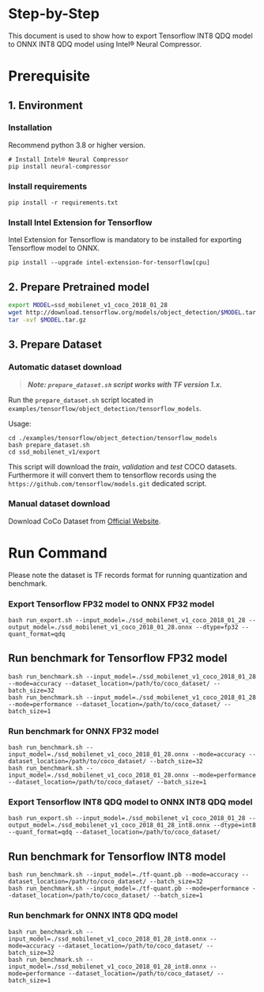 Step-by-Step
============

This document is used to show how to export Tensorflow INT8 QDQ model to ONNX INT8 QDQ model using Intel® Neural Compressor.


# Prerequisite

## 1. Environment

### Installation
Recommend python 3.8 or higher version.
```shell
# Install Intel® Neural Compressor
pip install neural-compressor
```

### Install requirements
```shell
pip install -r requirements.txt
```

### Install Intel Extension for Tensorflow
Intel Extension for Tensorflow is mandatory to be installed for exporting Tensorflow model to ONNX.
```shell
pip install --upgrade intel-extension-for-tensorflow[cpu]
```

## 2. Prepare Pretrained model

```bash
export MODEL=ssd_mobilenet_v1_coco_2018_01_28
wget http://download.tensorflow.org/models/object_detection/$MODEL.tar.gz
tar -xvf $MODEL.tar.gz
```

## 3. Prepare Dataset

### Automatic dataset download

> **_Note: `prepare_dataset.sh` script works with TF version 1.x._**

Run the `prepare_dataset.sh` script located in `examples/tensorflow/object_detection/tensorflow_models`.

Usage:
```shell
cd ./examples/tensorflow/object_detection/tensorflow_models
bash prepare_dataset.sh
cd ssd_mobilenet_v1/export
```

This script will download the *train*, *validation* and *test* COCO datasets. Furthermore it will convert them to
tensorflow records using the `https://github.com/tensorflow/models.git` dedicated script.

### Manual dataset download
Download CoCo Dataset from [Official Website](https://cocodataset.org/#download).

# Run Command
Please note the dataset is TF records format for running quantization and benchmark.

### Export Tensorflow FP32 model to ONNX FP32 model
```shell
bash run_export.sh --input_model=./ssd_mobilenet_v1_coco_2018_01_28 --output_model=./ssd_mobilenet_v1_coco_2018_01_28.onnx --dtype=fp32 --quant_format=qdq
```

## Run benchmark for Tensorflow FP32 model
```shell
bash run_benchmark.sh --input_model=./ssd_mobilenet_v1_coco_2018_01_28 --mode=accuracy --dataset_location=/path/to/coco_dataset/ --batch_size=32
bash run_benchmark.sh --input_model=./ssd_mobilenet_v1_coco_2018_01_28 --mode=performance --dataset_location=/path/to/coco_dataset/ --batch_size=1
```

### Run benchmark for ONNX FP32 model
```shell
bash run_benchmark.sh --input_model=./ssd_mobilenet_v1_coco_2018_01_28.onnx --mode=accuracy --dataset_location=/path/to/coco_dataset/ --batch_size=32
bash run_benchmark.sh --input_model=./ssd_mobilenet_v1_coco_2018_01_28.onnx --mode=performance --dataset_location=/path/to/coco_dataset/ --batch_size=1
```

### Export Tensorflow INT8 QDQ model to ONNX INT8 QDQ model
```shell
bash run_export.sh --input_model=./ssd_mobilenet_v1_coco_2018_01_28 --output_model=./ssd_mobilenet_v1_coco_2018_01_28_int8.onnx --dtype=int8 --quant_format=qdq --dataset_location=/path/to/coco_dataset/
```

## Run benchmark for Tensorflow INT8 model
```shell
bash run_benchmark.sh --input_model=./tf-quant.pb --mode=accuracy --dataset_location=/path/to/coco_dataset/ --batch_size=32
bash run_benchmark.sh --input_model=./tf-quant.pb --mode=performance --dataset_location=/path/to/coco_dataset/ --batch_size=1
```

### Run benchmark for ONNX INT8 QDQ model
```shell
bash run_benchmark.sh --input_model=./ssd_mobilenet_v1_coco_2018_01_28_int8.onnx --mode=accuracy --dataset_location=/path/to/coco_dataset/ --batch_size=32
bash run_benchmark.sh --input_model=./ssd_mobilenet_v1_coco_2018_01_28_int8.onnx --mode=performance --dataset_location=/path/to/coco_dataset/ --batch_size=1
```